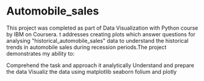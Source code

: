 # Automobile_sales
This project was completed as part of Data Visualization with Python course by IBM on Coursera.
t addresses creating plots which answer questions for analysing "historical_automobile_sales" data to understand the historical trends in automobile sales during recession periods.The project demonstrates my ability to:

Comprehend the task and approach it analytically
Understand and prepare the data
Visualiz the data using matplotlib seaborn folium and plotly
